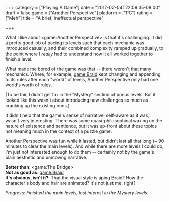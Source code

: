 +++
category = ["Playing A Game"]
date = "2017-02-04T22:09:35-08:00"
draft = false
game = ["Another Perspective"]
platform = ["PC"]
rating = ["Meh"]
title = "A brief, ineffectual perspective"

+++

What I like about <game:Another Perspective> is that it's challenging.  It did a pretty good job of pacing its levels such that each mechanic was introduced casually, and their combined complexity ramped up gradually, to the point where I <i>really</i> had to understand how it all worked together to finish a level.

What made me bored of the game was that -- there weren't that many mechanics.  Where, for example, <game:Braid> kept changing and appending to its rules after each "world" of levels, Another Perspective only had one world's worth of rules.

(To be fair, I didn't get far in the "Mystery" section of bonus levels.  But it looked like this wasn't about introducing new challenges so much as cranking up the existing ones.)

It didn't help that the game's sense of narrative, self-aware as it was, wasn't very interesting.  There was some quasi-philosophical waxing on the nature of existence and sentience, but it was up-front about these topics not meaning much in the context of a puzzle game.

Another Perspective was fun while it lasted, but didn't last all that long (~ 90 minutes to clear the main levels).  And while there are more levels I could do, I'm just not interested enough to do them -- certainly not by the game's plain aesthetic and unmoving narrative.

<b>Better than</b>: <game:The Bridge>  
<b>Not as good as</b>: <game:Braid>  
<b>It's obvious, isn't it?</b>: That the visual style is aping Braid?  How the character's body and hair are animated?  It's not just me, right?

<i>Progress: Finished the main levels, lost interest in the Mystery levels.</i>
